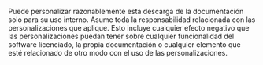 Puede personalizar razonablemente esta descarga de la documentación solo para su uso interno. Asume toda la responsabilidad relacionada con las personalizaciones que aplique. Esto incluye cualquier efecto negativo que las personalizaciones puedan tener sobre cualquier funcionalidad del software licenciado, la propia documentación o cualquier elemento que esté relacionado de otro modo con el uso de las personalizaciones.